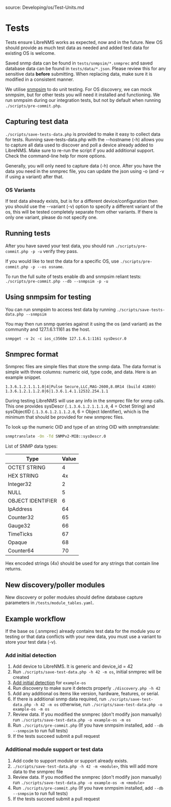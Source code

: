 source: Developing/os/Test-Units.md

# Tests

Tests ensure LibreNMS works as expected, now and in the future.  New OS should provide as much test data as needed and
added test data for existing OS is welcome.

Saved snmp data can be found in `tests/snmpsim/*.snmprec` and saved database data can be found in `tests/data/*.json`.
Please review this for any sensitive data **before** submitting.  When replacing data, make sure it is modified in a
consistent manner.

We utilise [snmpsim](http://snmpsim.sourceforge.net/) to do unit testing. For OS discovery, we can mock snmpsim, but
for other tests you will need it installed and functioning.  We run snmpsim during our integration tests, but not by
default when running `./scripts/pre-commit.php`.

## Capturing test data

`./scripts/save-tests-data.php` is provided to make it easy to collect data for tests.  Running save-tests-data.php with
the --hostname (-h) allows you to capture all data used to discover and poll a device already added to LibreNMS.  Make sure to
re-run the script if you add additional support. Check the command-line help for more options.

Generally, you will only need to capture data (-h) once.  After you have the data you need in the snmprec file, you can
update the json using -o (and -v if using a variant) after that.

### OS Variants

If test data already exists, but is for a different device/configuration then you should use the --variant (-v) option to
specify a different variant of the os, this will be tested completely separate from other variants.  If there is only
one variant, please do not specify one.

## Running tests

After you have saved your test data, you should run `./scripts/pre-commit.php -p -u` verify they pass.

If you would like to test the data for a specific OS, use `./scripts/pre-commit.php -p --os osname`.

To run the full suite of tests enable db and snmpsim reliant tests: `./scripts/pre-commit.php --db --snmpsim -p -u`

## Using snmpsim for testing

You can run snmpsim to access test data by running `./scripts/save-tests-data.php --snmpsim`

You may then run snmp queries against it using the os (and variant) as the community and 127.1.6.1:1161 as the host.
```
snmpget -v 2c -c ios_c3560e 127.1.6.1:1161 sysDescr.0
```

## Snmprec format

Snmprec files are simple files that store the snmp data. The data format is simple with three columns: numeric oid, type
code, and data. Here is an example snippet.

```
1.3.6.1.2.1.1.1.0|4|Pulse Secure,LLC,MAG-2600,8.0R14 (build 41869)
1.3.6.1.2.1.1.2.0|6|1.3.6.1.4.1.12532.254.1.1
```

During testing LibreNMS will use any info in the snmprec file for snmp calls.  This one provides
sysDescr (`.1.3.6.1.2.1.1.1.0`, 4 = Octet String) and sysObjectID (`.1.3.6.1.2.1.1.2.0`, 6 = Object Identifier),
 which is the minimum that should be provided for new snmprec files.

To look up the numeric OID and type of an string OID with snmptranslate:
```bash
snmptranslate -On -Td SNMPv2-MIB::sysDescr.0
```

List of SNMP data types:

| Type              | Value         |
| ----------------- | ------------- |
| OCTET STRING      | 4             |
| HEX STRING        | 4x            |
| Integer32         | 2             |
| NULL              | 5             |
| OBJECT IDENTIFIER | 6             |
| IpAddress         | 64            |
| Counter32         | 65            |
| Gauge32           | 66            |
| TimeTicks         | 67            |
| Opaque            | 68            |
| Counter64         | 70            |

Hex encoded strings (4x) should be used for any strings that contain line returns.

## New discovery/poller modules

New discovery or poller modules should define database capture parameters in `/tests/module_tables.yaml`.

## Example workflow
If the base os (<os>.snmprec) already contains test data for the module you or testing or that data conflicts with your new
data, you must use a variant to store your test data (-v).

### Add initial detection
1. Add device to LibreNMS. It is generic and device_id = 42
2. Run `./scripts/save-test-data.php -h 42 -m os`, initial snmprec will be created
3. [Add initial detection](Initial-Detection.md) for `example-os`
4. Run discovery to make sure it detects properly `./discovery.php -h 42`
5. Add any additional os items like version, hardware, features, or serial.
6. If there is additional snmp data required, run `./scripts/save-test-data.php -h 42 -m os` otherwise, run `./scripts/save-test-data.php -o example-os -m os`
7. Review data. If you modified the snmprec (don't modify json manually) run `./scripts/save-test-data.php -o example-os -m os`
8. Run `./scripts/pre-commit.php` (If you have snmpsim installed, add `--db --snmpsim` to run full tests)
9. If the tests succeed submit a pull request

### Additional module support or test data
1. Add code to support module or support already exists.
2. `./scripts/save-test-data.php -h 42 -m <module>`, this will add more data to the snmprec file
3. Review data. If you modified the snmprec (don't modify json manually) run `./scripts/save-test-data.php -o example-os -m <module>`
4. Run `./scripts/pre-commit.php` (If you have snmpsim installed, add `--db --snmpsim` to run full tests)
5. If the tests succeed submit a pull request
